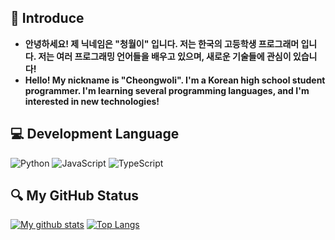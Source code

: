 ## 👋 Introduce
- **안녕하세요! 제 닉네임은 "청월이" 입니다. 저는 한국의 고등학생 프로그래머 입니다. 저는 여러 프로그래밍 언어들을 배우고 있으며, 새로운 기술들에 관심이 있습니다!**
- **Hello! My nickname is "Cheongwoli". I'm a Korean high school student programmer. I'm learning several programming languages, and I'm interested in new technologies!**

## 💻 Development Language
![Python](https://img.shields.io/badge/-Python-3776AB?style=for-the-badge&logo=python&logoColor=white)
![JavaScript](https://img.shields.io/badge/-Java_Script-F7DF1E?style=for-the-badge&logo=javascript&logoColor=black)
![TypeScript](https://img.shields.io/badge/-Type_Script-3178C6?style=for-the-badge&logo=typescript&logoColor=white)

## 🔍 My GitHub Status
[![My github stats](https://github-readme-stats.vercel.app/api?username=cheongwoli&show_icons=true&hide_border=true&count_private=true)](https://github.com/cheongwoli)
[![Top Langs](https://github-readme-stats.vercel.app/api/top-langs/?username=cheongwoli&hide_border=true&layout=compact)](https://github.com/cheongwoli)

